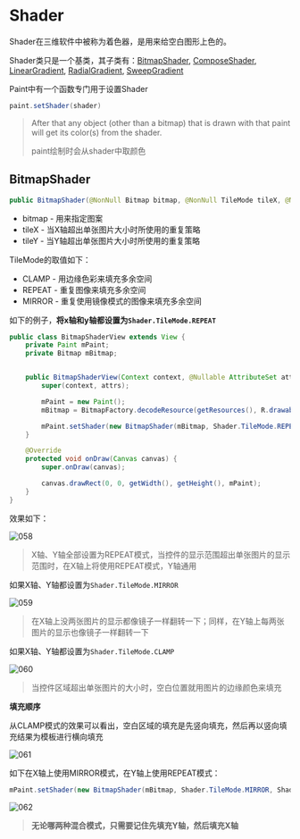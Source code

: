 # Shader

Shader在三维软件中被称为着色器，是用来给空白图形上色的。

Shader类只是一个基类，其子类有：[BitmapShader](https://developer.android.google.cn/reference/kotlin/android/graphics/BitmapShader), [ComposeShader](https://developer.android.google.cn/reference/kotlin/android/graphics/ComposeShader), [LinearGradient](https://developer.android.google.cn/reference/kotlin/android/graphics/LinearGradient), [RadialGradient](https://developer.android.google.cn/reference/kotlin/android/graphics/RadialGradient), [SweepGradient](https://developer.android.google.cn/reference/kotlin/android/graphics/SweepGradient)

Paint中有一个函数专门用于设置Shader

```java
paint.setShader(shader)
```

> After that any object (other than a bitmap) that is drawn with that paint will get its color(s) from the shader.
>
> paint绘制时会从shader中取颜色



## BitmapShader

```java
public BitmapShader(@NonNull Bitmap bitmap, @NonNull TileMode tileX, @NonNull TileMode tileY)
```

+ bitmap - 用来指定图案
+ tileX - 当X轴超出单张图片大小时所使用的重复策略
+ tileY - 当Y轴超出单张图片大小时所使用的重复策略

TileMode的取值如下：

+ CLAMP - 用边缘色彩来填充多余空间
+ REPEAT - 重复图像来填充多余空间
+ MIRROR - 重复使用镜像模式的图像来填充多余空间

如下的例子，**将x轴和y轴都设置为`Shader.TileMode.REPEAT`**

```java
public class BitmapShaderView extends View {
    private Paint mPaint;
    private Bitmap mBitmap;


    public BitmapShaderView(Context context, @Nullable AttributeSet attrs) {
        super(context, attrs);

        mPaint = new Paint();
        mBitmap = BitmapFactory.decodeResource(getResources(), R.drawable.dog_edge);

        mPaint.setShader(new BitmapShader(mBitmap, Shader.TileMode.REPEAT, Shader.TileMode.REPEAT));
    }

    @Override
    protected void onDraw(Canvas canvas) {
        super.onDraw(canvas);

        canvas.drawRect(0, 0, getWidth(), getHeight(), mPaint);
    }
}
```

效果如下：

![058](https://github.com/winfredzen/Android-Basic/blob/master/自定义视图/images/058.png)

> X轴、Y轴全部设置为REPEAT模式，当控件的显示范围超出单张图片的显示范围时，在X轴上将使用REPEAT模式，Y轴通用



如果X轴、Y轴都设置为`Shader.TileMode.MIRROR`

![059](https://github.com/winfredzen/Android-Basic/blob/master/自定义视图/images/059.png)

> 在X轴上没两张图片的显示都像镜子一样翻转一下；同样，在Y轴上每两张图片的显示也像镜子一样翻转一下



如果X轴、Y轴都设置为`Shader.TileMode.CLAMP`

![060](https://github.com/winfredzen/Android-Basic/blob/master/自定义视图/images/060.png)

> 当控件区域超出单张图片的大小时，空白位置就用图片的边缘颜色来填充



**填充顺序**

从CLAMP模式的效果可以看出，空白区域的填充是先竖向填充，然后再以竖向填充结果为模板进行横向填充

![061](https://github.com/winfredzen/Android-Basic/blob/master/自定义视图/images/061.png)

如下在X轴上使用MIRROR模式，在Y轴上使用REPEAT模式：

```java
mPaint.setShader(new BitmapShader(mBitmap, Shader.TileMode.MIRROR, Shader.TileMode.REPEAT));
```

![062](https://github.com/winfredzen/Android-Basic/blob/master/自定义视图/images/062.png)

> **无论哪两种混合模式，只需要记住先填充Y轴，然后填充X轴**



















































